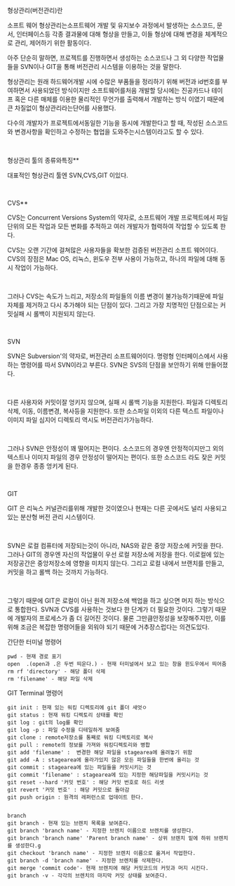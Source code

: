형상관리(버전관리)란  

소프트 웨어 형상관리는소프트웨어 개발 및 유지보수 과정에서 발생하는 소스코드, 문서, 인터페이스등 각종 결과물에 대해 형상을 만들고, 이들 형상에 대해 변경을 체계적으로 관리, 제어하기 위한 활동이다. 

아주 단순히 말하면, 프로젝트를 진행하면서 생성하는 소스코드나 그 외 다양한 작업물들을 SVN이나 GIT을 통해 버전관리 시스템을 이용하는 것을 말한다.

형상관리는 원래 하드웨어개발 시에 수많은 부품들을 정리하기 위해 버전과 id번호를 부여하면서 사용되었던 방식이지만 소프트웨어를처음 개발할 당시에는 진공카드나 테이프 혹은 다른 매체를 이용한 물리적인 무언가를 출력해서 개발하는 방식 이였기 때문에 큰 차질없이 형상관리라는단어를 사용했다.

다수의 개발자가 프로젝트에서동일한 기능을 동시에 개발한다고 할 때, 작성된 소스코드와 변경사항을 확인하고 수정하는 협업을 도와주는시스템이라고도 할 수 있다.

 

형상관리 툴의 종류와특징**

대표적인 형상관리 툴엔 SVN,CVS,GIT 이있다.

 

CVS**

CVS는 Concurrent Versions System의 약자로, 소프트웨어 개발 프로젝트에서 파일단위의 모든 작업과 모든 변화를 추적하고 여러 개발자가 협력하여 작업할 수 있도록 한다.

CVS는 오랜 기간에 걸쳐많은 사용자들을 확보한 검증된 버전관리 소프트 웨어이다. CVS의 장점은 Mac OS, 리눅스, 윈도우 전부 사용이 가능하고, 하나의 파일에 대해 동시 작업이 가능하다. 

 

그러나 CVS는 속도가 느리고, 저장소의 파일들의 이름 변경이 불가능하기때문에 파일 자체를 제거하고 다시 추가해야 되는 단점이 있다. 그리고 가장 치명적인 단점으로는 커밋실패 시 롤백이 지원되지 않는다. 

 

SVN

SVN은 Subversion'의 약자로, 버전관리 소프트웨어이다. 명령형 인터페이스에서 사용하는 명령어를 따서 SVN이라고 부른다. SVN은 SVS의 단점을 보안하기 위해 만들어졌다. 

 

다른 사용자와 커밋이잘 엉키지 않으며, 실패 시 롤백 기능을 지원한다. 파일과 디렉토리 삭제, 이동, 이름변경, 복사등을 지원한다. 또한 소스파일 이외의 다른 텍스트 파일이나 이미지 파일 심지어 디렉토리 역시도 버전관리가가능하다. 

 

그러나 SVN은 안정성이 꽤 떨어지는 편이다. 소스코드의 경우엔 안정적이지만그 외의 텍스트나 이미지 파일의 경우 안정성이 떨어지는 편이다. 또한 소스코드 라도 잦은 커밋을 한경우 종종 엉키게 된다. 

 

GIT

GIT 은 리눅스 커널관리를위해 개발한 것이였으나 현재는 다른 곳에서도 널리 사용되고 있는 분산형 버전 관리 시스템이다. 

 

SVN은 로컬 컴퓨터에 저장되는것이 아니라, NAS와 같은 중앙 저장소에 커밋을 한다. 그러나 GIT의 경우엔 자신의 작업물이 우선 로컬 저장소에 저장을 한다. 이로컬에 있는 저장공간은 중앙저장소에 영향을 미치지 않는다. 그리고 로컬 내에서 브랜치를 만들고, 커밋을 하고 롤백 하는 것까지 가능하다. 

 

그렇기 때문에 GIT은 로컬이 아닌 원격 저장소에 백업을 하고 싶으면 머지 하는 방식으로 통합한다. SVN과 CVS를 사용하는 것보다 한 단계가 더 필요한 것이다. 그렇기 때문에 개발자의 프로세스가 좀 더 길어진 것이다. 물론 그만큼안정성을 보장해주지만, 이를 위해 조금은 복잡한 명령어들을 외워야 되기 때문에 거추장스럽다는 의견도있다. 





간단한 터미널 명령어 

    pwd - 현재 경로 표기
    open  .(open과 .은 두번 띄운다.) - 현재 터미널에서 보고 있는 창을 윈도우에서 띄어줌
    rm rf 'directory' - 해당 폴더 삭제
    rm 'filename' - 해당 파일 삭제



GIT Terminal 명령어

    git init : 현재 있는 워킹 디렉토리에 git 폴더 새엇ㅇ
    git status : 현재 워킹 디렉토리 상태를 확인
    git log : git의 log를 확인
    git log -p : 파일 수정을 디테일하게 보여줌 
    git clone : remote저장소를 통째로 워킹 디렉토리로 복사
    git pull : remote의 정보를 가져와 워킹디렉토리와 병합
    git add 'filename' :  변경한 해당 파일을 stagearea에 올려놓기 위함
    git add -A : stagearea에 올라가있지 않은 모든 파일들을 한번에 올리는 것
    git commit : stagearea에 있는 파일들을 커밋시키는 것
    git commit 'filename' : stagearea에 있는 지정한 해당파일을 커밋시키는 것
    git reset --hard '커밋 번호' : 해당 커밋 번호로 하드 리셋
    git revert '커밋 번호' : 해당 커밋으로 돌아감
    git push origin : 원격의 레퍼런스로 업데이트 한다.
    
    
    branch
    git branch - 현재 있는 브렌치 목록을 보여준다.
    git branch 'branch name' - 지정한 브렌치 이름으로 브렌치를 생성한다.
    git branch 'branch name' 'Parent branch name' - 상위 브렌치 밑에 하위 브렌치를 생성한다.g
    git checkout 'branch name' - 지정한 브렌치 이름으로 옮겨서 작업한다.
    git branch -d 'branch name' - 지정한 브렌치를 삭제한다.
    git merge 'commit code'- 현재 브렌치에 해당 커밋코드의 커밋과 머지 시킨다.
    git branch -v - 각각의 브렌치의 마지막 커밋 상태를 보여준다.
    


